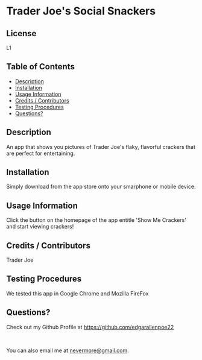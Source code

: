

# Trader Joe's Social Snackers

## License
L1

## Table of Contents

* [ Description ](#Description)
* [ Installation ](#Installation)
* [ Usage Information ](#Usage-Information)
* [ Credits / Contributors ](#Credits-/-Contributors)
* [ Testing Procedures ](#Testing-Procedures)
* [ Questions? ](#Questions?)


## Description
An app that shows you pictures of Trader Joe's flaky, flavorful crackers that are perfect for entertaining. 

## Installation 
Simply download from the app store onto your smarphone or mobile device.

## Usage Information

Click the button on the homepage of the app entitle 'Show Me Crackers' and start viewing crackers!

## Credits / Contributors

Trader Joe

## Testing Procedures

We tested this app in Google Chrome and Mozilla FireFox

## Questions?

Check out my Github Profile at https://github.com/edgarallenpoe22

<br>

You can also email me at nevermore@gmail.com.




